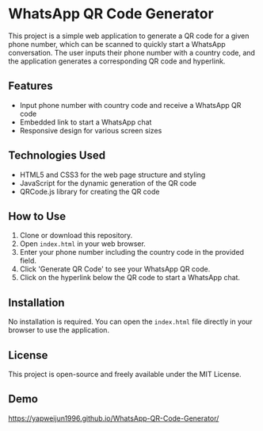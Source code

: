 # WhatsApp QR Code Generator

This project is a simple web application to generate a QR code for a given phone number, which can be scanned to quickly start a WhatsApp conversation. The user inputs their phone number with a country code, and the application generates a corresponding QR code and hyperlink.

## Features

- Input phone number with country code and receive a WhatsApp QR code
- Embedded link to start a WhatsApp chat
- Responsive design for various screen sizes

## Technologies Used

- HTML5 and CSS3 for the web page structure and styling
- JavaScript for the dynamic generation of the QR code
- QRCode.js library for creating the QR code

## How to Use

1. Clone or download this repository.
2. Open `index.html` in your web browser.
3. Enter your phone number including the country code in the provided field.
4. Click 'Generate QR Code' to see your WhatsApp QR code.
5. Click on the hyperlink below the QR code to start a WhatsApp chat.

## Installation

No installation is required. You can open the `index.html` file directly in your browser to use the application.

## License

This project is open-source and freely available under the MIT License.

## Demo

https://yapweijun1996.github.io/WhatsApp-QR-Code-Generator/
